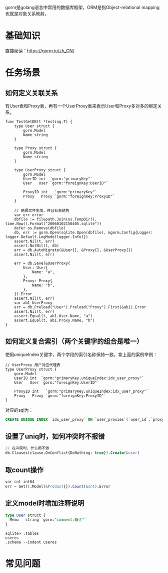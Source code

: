 gorm是golang语言中常用的数据库框架，ORM是指Object-relational mapping也就是对象关系映射。

# 基础知识
直接阅读：https://gorm.io/zh_CN/

# 任务场景

## 如何定义关联关系
有User表和Proxy表，再有一个UserProxy表来表示User和Proxy多对多的绑定关系。
```golang
func TestGetDB(t *testing.T) {
	type User struct {
		gorm.Model
		Name string
	}

	type Proxy struct {
		gorm.Model
		Name string
	}

	type UserProxy struct {
		gorm.Model
		UserID int  `gorm:"primaryKey"`
		User   User `gorm:"foreignKey:UserID"`

		ProxyID int   `gorm:"primaryKey"`
		Proxy   Proxy `gorm:"foreignKey:ProxyID"`
	}

	// 确保文件生成，并且有表结构
	var err error
	dbfile := filepath.Join(os.TempDir(), time.Now().Format("20060102150405.sqlite"))
	defer os.Remove(dbfile)
	db, err := gorm.Open(sqlite.Open(dbfile), &gorm.Config{Logger: logger.Default.LogMode(logger.Info)})
	assert.Nil(t, err)
	assert.NotNil(t, db)
	err = db.AutoMigrate(&User{}, &Proxy{}, &UserProxy{})
	assert.Nil(t, err)

	err = db.Save(&UserProxy{
		User: User{
			Name: "a",
		},
		Proxy: Proxy{
			Name: "b",
		},
	}).Error
	assert.Nil(t, err)
	var ab1 UserProxy
	err = db.Preload("User").Preload("Proxy").First(&ab1).Error
	assert.Nil(t, err)
	assert.Equal(t, ab1.User.Name, "a")
	assert.Equal(t, ab1.Proxy.Name, "b")
}
```

## 如何定义复合索引（两个关键字的组合是唯一）
使用uniqueIndex关键字，两个字段的索引名称保持一致。拿上面的案例举例：
```golang
// UserProxy 用户对应代理表
type UserProxy struct {
	gorm.Model
	UserID int  `gorm:"primaryKey,uniqueIndex:idx_user_proxy"`
	User   User `gorm:"foreignKey:UserID"`

	ProxyID int   `gorm:"primaryKey,uniqueIndex:idx_user_proxy"`
	Proxy   Proxy `gorm:"foreignKey:ProxyID"`
}
```
对应的sql为：
```sql
CREATE UNIQUE INDEX `idx_user_proxy` ON `user_proxies`(`user_id`,`proxy_id`)
```

## 设置了uniq时，如何冲突时不报错
```sql
// 在冲突时，什么都不做
db.Clauses(clause.OnConflict{DoNothing: true}).Create(&user)
```

## 取count操作
```sql
var cnt int64
err = Get().Model(&Product{}).Count(&cnt).Error
```

## 定义model时增加注释说明
```sql
type User struct {
  Memo   string `gorm:"comment:备注"`
}
```
```shell
sqlite> .tables
useres
.schema --indent useres
```

# 常见问题
